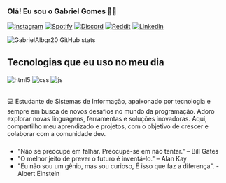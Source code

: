 ### Olá! Eu sou o Gabriel Gomes 🖖🏼



[![Instagram](https://img.shields.io/badge/Instagram-E4405F?style=for-the-badge&logo=instagram&logoColor=white)](https://www.instagram.com/gabriel.albqr_/?igsh=ang1dTVzamxra2d5&utm_source=qr)
[![Spotify](https://img.shields.io/badge/Spotify-1ED760?&style=for-the-badge&logo=spotify&logoColor=white)](https://open.spotify.com/user/31cmrlx6jvc7vrrhxzb3db5m4d5a)
[![Discord](https://img.shields.io/badge/Discord-7289DA?style=for-the-badge&logo=discord&logoColor=white)](http://discordapp.com/users/376074349117177858)
[![Reddit](https://img.shields.io/badge/Reddit-FF4500?style=for-the-badge&logo=reddit&logoColor=white)](https://www.reddit.com/user/BielDexsz/)
[![Linkedln](https://img.shields.io/badge/LinkedIn-0077B5?style=for-the-badge&logo=linkedin&logoColor=white)]()

![GabrielAlbqr20 GitHub stats](https://github-readme-stats.vercel.app/api?username=GabrielAlbqr20&show_icons=true&theme=dark)



## Tecnologias que eu uso no meu dia

<div style="display: inline_block">
  <img align="center" alt="html5" src="https://img.shields.io/badge/HTML5-E34F26?style=for-the-badge&logo=html5&logoColor=white" />
  <img align="center" alt="css" src="https://img.shields.io/badge/CSS3-1572B6?style=for-the-badge&logo=css3&logoColor=white" />
  <img align="center" alt="js" src= https://img.shields.io/badge/Python-14354C?style=for-the-badge&logo=python&logoColor=white/>
</div><br/>

💻 Estudante de Sistemas de Informação, apaixonado por tecnologia e sempre em busca de novos desafios no mundo da programação. Adoro explorar novas linguagens, ferramentas e soluções inovadoras. Aqui, compartilho meu aprendizado e projetos, com o objetivo de crescer e colaborar com a comunidade dev.

###
- "Não se preocupe em falhar. Preocupe-se em não tentar." – Bill Gates
- "O melhor jeito de prever o futuro é inventá-lo." – Alan Kay
- "Eu não sou um gênio, mas sou curioso, É isso que faz a diferença". - Albert Einstein
